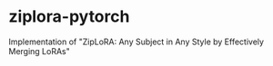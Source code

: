 # ziplora-pytorch
Implementation of "ZipLoRA: Any Subject in Any Style by Effectively Merging LoRAs"
